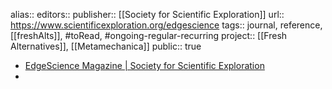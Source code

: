 alias::
editors:: 
publisher:: [[Society for Scientific Exploration]]
url:: https://www.scientificexploration.org/edgescience 
tags:: journal, reference, [[freshAlts]], #toRead, #ongoing-regular-recurring 
project:: [[Fresh Alternatives]], [[Metamechanica]] 
public:: true
- [EdgeScience Magazine | Society for Scientific Exploration](https://www.scientificexploration.org/edgescience)
-